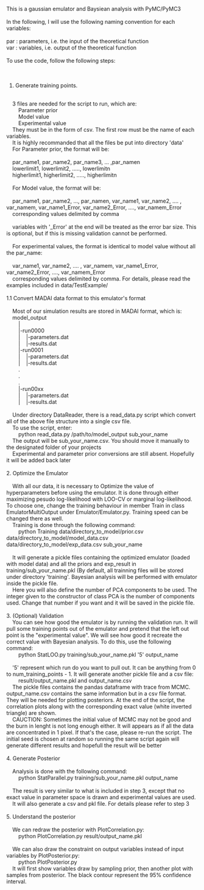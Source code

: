 This is a gaussian emulator and Baysiean analysis with PyMC/PyMC3 <br />
 <br />
In the following, I will use the following naming convention for each variables: <br />
 <br />
par : parameters, i.e. the input of the theoretical function <br />
var : variables, i.e. output of the theoretical function <br />
 <br />
To use the code, follow the following steps: <br />
 <br />
 <br />
1. Generate training points. <br />
 <br />
&nbsp;&nbsp;&nbsp;&nbsp;3 files are needed for the script to run, which are: <br />
&nbsp;&nbsp;&nbsp;&nbsp;&nbsp;&nbsp;&nbsp;&nbsp;Parameter prior <br />
&nbsp;&nbsp;&nbsp;&nbsp;&nbsp;&nbsp;&nbsp;&nbsp;Model value <br />
&nbsp;&nbsp;&nbsp;&nbsp;&nbsp;&nbsp;&nbsp;&nbsp;Experimental value <br />
&nbsp;&nbsp;&nbsp;&nbsp;They must be in the form of csv. The first row must be the name of each variables. <br />
&nbsp;&nbsp;&nbsp;&nbsp;It is highly recommanded that all the files be put into directory 'data' <br />
&nbsp;&nbsp;&nbsp;&nbsp;For Parameter prior, the format will be: <br />
 <br />
&nbsp;&nbsp;&nbsp;&nbsp;par_name1, par_name2, par_name3, ... ,par_namen <br />
&nbsp;&nbsp;&nbsp;&nbsp;lowerlimit1, lowerlimit2, ....., lowerlimitn <br />
&nbsp;&nbsp;&nbsp;&nbsp;higherlimit1, higherlimit2, ....., higherlimitn <br />
 <br />
&nbsp;&nbsp;&nbsp;&nbsp;For Model value, the format will be: <br />
 <br />
&nbsp;&nbsp;&nbsp;&nbsp;par_name1, par_name2, ..., par_namen, var_name1, var_name2, .... , var_namem, var_name1_Error, var_name2_Error, ...., var_namem_Error <br />
&nbsp;&nbsp;&nbsp;&nbsp;corresponding values delimited by comma <br />
 <br />
&nbsp;&nbsp;&nbsp;&nbsp;variables with '_Error' at the end will be treated as the error bar size. This is optional, but if this is missing validation cannot be performed. <br />
 <br />
&nbsp;&nbsp;&nbsp;&nbsp;For experimental values, the format is identical to model value without all the par_name: <br />
&nbsp;&nbsp;&nbsp;&nbsp; <br />
&nbsp;&nbsp;&nbsp;&nbsp;var_name1, var_name2, .... , var_namem, var_name1_Error, var_name2_Error, ...., var_namem_Error <br />
&nbsp;&nbsp;&nbsp;&nbsp;corresponding values delimited by comma. For details, please read the examples included in data/TestExample/ <br />
 <br />
1.1 Convert MADAI data format to this emulator's format <br />
&nbsp;&nbsp;&nbsp;&nbsp; <br />
&nbsp;&nbsp;&nbsp;&nbsp;Most of our simulation results are stored in MADAI format, which is: <br />
&nbsp;&nbsp;&nbsp;&nbsp;model_output <br />
&nbsp;&nbsp;&nbsp;&nbsp;&nbsp;&nbsp;&nbsp;&nbsp;| <br />
&nbsp;&nbsp;&nbsp;&nbsp;&nbsp;&nbsp;&nbsp;&nbsp;|-run0000 <br />
&nbsp;&nbsp;&nbsp;&nbsp;&nbsp;&nbsp;&nbsp;&nbsp;|&nbsp;&nbsp;&nbsp;&nbsp;|-parameters.dat <br />
&nbsp;&nbsp;&nbsp;&nbsp;&nbsp;&nbsp;&nbsp;&nbsp;|&nbsp;&nbsp;&nbsp;&nbsp;|-results.dat <br />
&nbsp;&nbsp;&nbsp;&nbsp;&nbsp;&nbsp;&nbsp;&nbsp;|-run0001 <br />
&nbsp;&nbsp;&nbsp;&nbsp;&nbsp;&nbsp;&nbsp;&nbsp;|&nbsp;&nbsp;&nbsp;&nbsp;|-parameters.dat <br />
&nbsp;&nbsp;&nbsp;&nbsp;&nbsp;&nbsp;&nbsp;&nbsp;|&nbsp;&nbsp;&nbsp;&nbsp;|-results.dat <br />
&nbsp;&nbsp;&nbsp;&nbsp;&nbsp;&nbsp;&nbsp;&nbsp;. <br />
&nbsp;&nbsp;&nbsp;&nbsp;&nbsp;&nbsp;&nbsp;&nbsp;. <br />
&nbsp;&nbsp;&nbsp;&nbsp;&nbsp;&nbsp;&nbsp;&nbsp;. <br />
&nbsp;&nbsp;&nbsp;&nbsp;&nbsp;&nbsp;&nbsp;&nbsp;|-run00xx <br />
&nbsp;&nbsp;&nbsp;&nbsp;&nbsp;&nbsp;&nbsp;&nbsp;|&nbsp;&nbsp;&nbsp;&nbsp;|-parameters.dat <br />
&nbsp;&nbsp;&nbsp;&nbsp;&nbsp;&nbsp;&nbsp;&nbsp;|&nbsp;&nbsp;&nbsp;&nbsp;|-results.dat <br />
 <br />
&nbsp;&nbsp;&nbsp;&nbsp;Under directory DataReader, there is a read_data.py script which convert all of the above file structure into a single csv file. <br />
&nbsp;&nbsp;&nbsp;&nbsp;To use the script, enter: <br />
&nbsp;&nbsp;&nbsp;&nbsp;&nbsp;&nbsp;&nbsp;&nbsp;python read_data.py /path/to/model_output sub_your_name <br />
&nbsp;&nbsp;&nbsp;&nbsp;The output will be sub_your_name.csv. You should move it manually to the designated folder of your projects  <br />
&nbsp;&nbsp;&nbsp;&nbsp;Experimental and parameter prior conversions are still absent. Hopefully it will be added back later <br />
 <br />
2. Optimize the Emulator <br />
 <br />
&nbsp;&nbsp;&nbsp;&nbsp;With all our data, it is necessary to Optimize the value of hyperparameters before using the emulator. It is done through either maximizing pesudo log-likelihood with LOO-CV or marginal log-likelihood. To choose one, change the training behaviour in member Train in class EmulatorMultiOutput under Emulator/Emulator.py. Training speed can be changed there as well. <br />
&nbsp;&nbsp;&nbsp;&nbsp;Training is done through the following command: <br />
&nbsp;&nbsp;&nbsp;&nbsp;&nbsp;&nbsp;&nbsp;&nbsp;python Training data/directory_to_model/prior.csv data/directory_to_model/model_data.csv data/directory_to_model/exp_data.csv sub_your_name <br />
 <br />
&nbsp;&nbsp;&nbsp;&nbsp;It will generate a pickle files containing the optimized emulator (loaded with model data) and all the priors and exp_result in training/sub_your_name.pkl (By default, all trainning files will be stored under directory 'training'. Bayesian analysis will be performed with emulator inside the pickle file.  <br />
&nbsp;&nbsp;&nbsp;&nbsp;Here you will also define the number of PCA components to be used. The integer given to the constructor of class PCA is the number of components used. Change that number if you want and it will be saved in the pickle file. <br />
 <br />
3. (Optional) Validation <br />
&nbsp;&nbsp;&nbsp;&nbsp;You can see how good the emulator is by running the validation run. It will pull some training points out of the emulator and pretend that the left out point is the "experimental value". We will see how good it recreate the correct value with Bayesian analysis. To do this, use the following command: <br />
&nbsp;&nbsp;&nbsp;&nbsp;&nbsp;&nbsp;&nbsp;&nbsp;python StatLOO.py training/sub_your_name.pkl '5' output_name <br />
 <br />
&nbsp;&nbsp;&nbsp;&nbsp;'5' represent which run do you want to pull out. It can be anything from 0 to num_training_points - 1. It will generate another pickle file and a csv file: <br />
&nbsp;&nbsp;&nbsp;&nbsp;&nbsp;&nbsp;&nbsp;&nbsp;result/output_name.pkl and output_name.csv <br />
&nbsp;&nbsp;&nbsp;&nbsp;The pickle files contains the pandas dataframe with trace from MCMC. output_name.csv contains the same information but in a csv file format. They will be needed for plotting posteriors. At the end of the script, the correlation plots along with the corresponding exact value (white inverted triangle) are shown. <br />
&nbsp;&nbsp;&nbsp;&nbsp;CAUCTION: Sometimes the initial value of MCMC may not be good and the burn in lenght is not long enough either. It will appears as if all the data are concentrated in 1 pixel. If that's the case, please re-run the script. The initial seed is chosen at random so running the same script again will generate different results and hopefull the result will be better <br />
 <br />
4. Generate Posterior <br />
&nbsp;&nbsp;&nbsp;&nbsp; <br />
&nbsp;&nbsp;&nbsp;&nbsp;Analysis is done with the following command: <br />
&nbsp;&nbsp;&nbsp;&nbsp;&nbsp;&nbsp;&nbsp;&nbsp;python StatParallel.py training/sub_your_name.pkl output_name <br />
 <br />
&nbsp;&nbsp;&nbsp;&nbsp;The result is very similar to what is included in step 3, except that no exact value in parameter space is drawn and experimental values are used. <br />
&nbsp;&nbsp;&nbsp;&nbsp;It will also generate a csv and pkl file. For details please refer to step 3 <br />
 <br />
5. Understand the posterior <br />
&nbsp;&nbsp;&nbsp;&nbsp; <br />
&nbsp;&nbsp;&nbsp;&nbsp;We can redraw the posterior with PlotCorrelation.py: <br />
&nbsp;&nbsp;&nbsp;&nbsp;&nbsp;&nbsp;&nbsp;&nbsp;python PlotCorrelation.py result/output_name.pkl <br />
 <br />
&nbsp;&nbsp;&nbsp;&nbsp;We can also draw the constraint on output variables instead of input variables by PlotPosterior.py: <br />
&nbsp;&nbsp;&nbsp;&nbsp;&nbsp;&nbsp;&nbsp;&nbsp;python PlotPosterior.py <br />
&nbsp;&nbsp;&nbsp;&nbsp;It will first show variables draw by sampling prior, then another plot with samples from posterior. The black contour represent the 95% confidence interval. <br />
&nbsp;&nbsp;&nbsp;&nbsp; <br />
